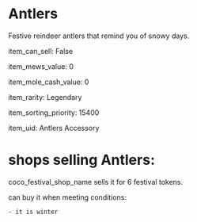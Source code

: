# Antlers

Festive reindeer antlers that remind you of snowy days.

item_can_sell: False

item_mews_value: 0

item_mole_cash_value: 0

item_rarity: Legendary

item_sorting_priority: 15400

item_uid: Antlers Accessory

# shops selling Antlers:

coco_festival_shop_name sells it for 6 festival tokens.

  can buy it when meeting conditions: 

    - it is winter